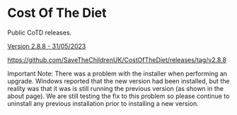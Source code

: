 # Cost Of The Diet

Public CoTD releases.

[Version 2.8.8 - 31/05/2023](https://github.com/SaveTheChildrenUK/CostOfTheDiet/releases/download/v2.8.8/Cost-of-The-Diet-Setup-2.8.8.exe)

https://github.com/SaveTheChildrenUK/CostOfTheDiet/releases/tag/v2.8.8

Important Note: 
There was a problem with the installer when performing an upgrade. Windows reported that the new version had been installed, but the reality was that it was is still running the previous version (as shown in the about page). We are still testing the fix to this problem so please continue to uninstall any previous installation prior to installing a new version.
